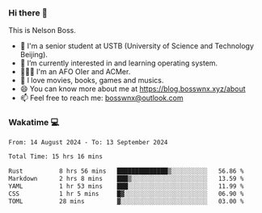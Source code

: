 ### Hi there 👋

<!--
**bosswnx/bosswnx** is a ✨ _special_ ✨ repository because its `README.md` (this file) appears on your GitHub profile.

Here are some ideas to get you started:

- 🔭 I’m currently working on ...
- 🌱 I’m currently learning ...
- 👯 I’m looking to collaborate on ...
- 🤔 I’m looking for help with ...
- 💬 Ask me about ...
- 📫 How to reach me: ...
- 😄 Pronouns: ...
- ⚡ Fun fact: ...
-->

This is Nelson Boss.

- 🏫 I'm a senior student at USTB (University of Science and Technology Beijing).
- 🌱 I’m currently interested in and learning operating system.
- 🧑🏻‍💻 I'm an AFO OIer and ACMer.
- 🥰 I love movies, books, games and musics.
- 😄 You can know more about me at https://blog.bosswnx.xyz/about
- 📫 Feel free to reach me: bosswnx@outlook.com

### Wakatime 💻

<!--START_SECTION:waka-->

```txt
From: 14 August 2024 - To: 13 September 2024

Total Time: 15 hrs 16 mins

Rust          8 hrs 56 mins   ██████████████▒░░░░░░░░░░   56.86 %
Markdown      2 hrs 8 mins    ███▒░░░░░░░░░░░░░░░░░░░░░   13.59 %
YAML          1 hr 53 mins    ███░░░░░░░░░░░░░░░░░░░░░░   11.99 %
CSS           1 hr 5 mins     █▓░░░░░░░░░░░░░░░░░░░░░░░   06.90 %
TOML          28 mins         ▓░░░░░░░░░░░░░░░░░░░░░░░░   03.00 %
```

<!--END_SECTION:waka-->
